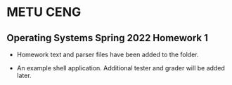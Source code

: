 # METU CENG 
## Operating Systems Spring 2022 Homework 1

- Homework text and parser files have been added to the folder.

- An example shell application. Additional tester and grader will be added later. 
